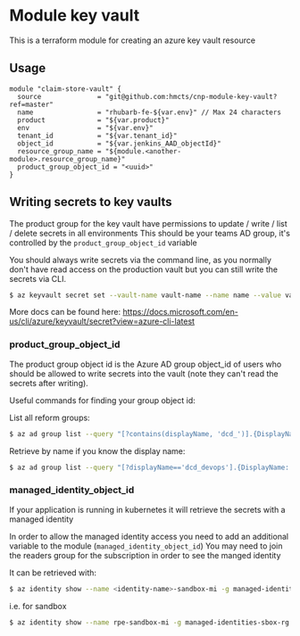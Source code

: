 # Module key vault

This is a terraform module for creating an azure key vault resource

## Usage
```
module "claim-store-vault" {
  source              = "git@github.com:hmcts/cnp-module-key-vault?ref=master"
  name                = "rhubarb-fe-${var.env}" // Max 24 characters
  product             = "${var.product}"
  env                 = "${var.env}"
  tenant_id           = "${var.tenant_id}"
  object_id           = "${var.jenkins_AAD_objectId}"
  resource_group_name = "${module.<another-module>.resource_group_name}"
  product_group_object_id = "<uuid>"
}
```

## Writing secrets to key vaults
The product group for the key vault have permissions to update / write / list / delete secrets in all environments
This should be your teams AD group, it's controlled by the `product_group_object_id` variable

You should always write secrets via the command line, as you normally don't have read access on the production vault but you can still write the secrets via CLI.

```bash
$ az keyvault secret set --vault-name vault-name --name name --value value
```

More docs can be found here:
https://docs.microsoft.com/en-us/cli/azure/keyvault/secret?view=azure-cli-latest

### product_group_object_id
The product group object id is the Azure AD group object_id of users
who should be allowed to write secrets into the vault
(note they can't read the secrets after writing).

Useful commands for finding your group object id:

List all reform groups:
```bash
$ az ad group list --query "[?contains(displayName, 'dcd_')].{DisplayName: displayName, ObjectID: objectId}" -o table
```

Retrieve by name if you know the display name:
```bash
$ az ad group list --query "[?displayName=='dcd_devops'].{DisplayName: displayName, ObjectID: objectId}" -o table
```

### managed_identity_object_id
If your application is running in kubernetes it will retrieve the secrets with a managed identity

In order to allow the managed identity access you need to add an additional variable to the module (`managed_identity_object_id`)
You may need to join the readers group for the subscription in order to see the manged identity

It can be retrieved with: 
```bash
$ az identity show --name <identity-name>-sandbox-mi -g managed-identities-<env>-rg --subscription DCD-CFTAPPS-<env> --query principalId -o tsv
```

i.e. for sandbox 
```bash
$ az identity show --name rpe-sandbox-mi -g managed-identities-sbox-rg --subscription DCD-CFTAPPS-SBOX --query principalId -o tsv
```